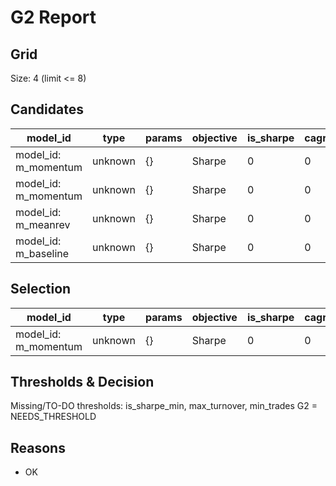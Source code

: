 # G2 Report

## Grid
Size: 4 (limit <= 8)

## Candidates
| model_id | type | params | objective | is_sharpe | cagr | maxdd | trades | winrate | turnover |
|----------|------|--------|-----------|-----------|------|-------|--------|---------|----------|
| model_id: m_momentum | unknown | {} | Sharpe | 0 | 0 | 0 | 0 | 0 | 0 |
| model_id: m_momentum | unknown | {} | Sharpe | 0 | 0 | 0 | 0 | 0 | 0 |
| model_id: m_meanrev | unknown | {} | Sharpe | 0 | 0 | 0 | 0 | 0 | 0 |
| model_id: m_baseline | unknown | {} | Sharpe | 0 | 0 | 0 | 0 | 0 | 0 |

## Selection
| model_id | type | params | objective | is_sharpe | cagr | maxdd | trades | winrate | turnover |
|----------|------|--------|-----------|-----------|------|-------|--------|---------|----------|
| model_id: m_momentum | unknown | {} | Sharpe | 0 | 0 | 0 | 0 | 0 | 0 |

## Thresholds & Decision
Missing/TO-DO thresholds: 
is_sharpe_min, max_turnover, min_trades
G2 = NEEDS_THRESHOLD

## Reasons
- OK
